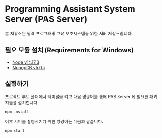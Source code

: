 # Programming Assistant System Server (PAS Server)

본 저장소는 원격 프로그래밍 교육 보조시스템을 위한 서버 저장소입니다.



## 필요 모듈 설치 (Requirements for Windows)

- [Node v14.17.3](https://nodejs.org/ko/download/)
- [MongoDB v5.0.x](https://www.mongodb.com/try/download/community)



## 실행하기

프로젝트 루트 폴더에서 터미널을 켜고 다음 명령어를 통해 PAS Server 에 필요한 패키지들을 설치합니다.

```bash
npm install
```


이후 서버를 실행시키기 위한 명령어는 다음과 같습니다.

```bash
npm start
```
